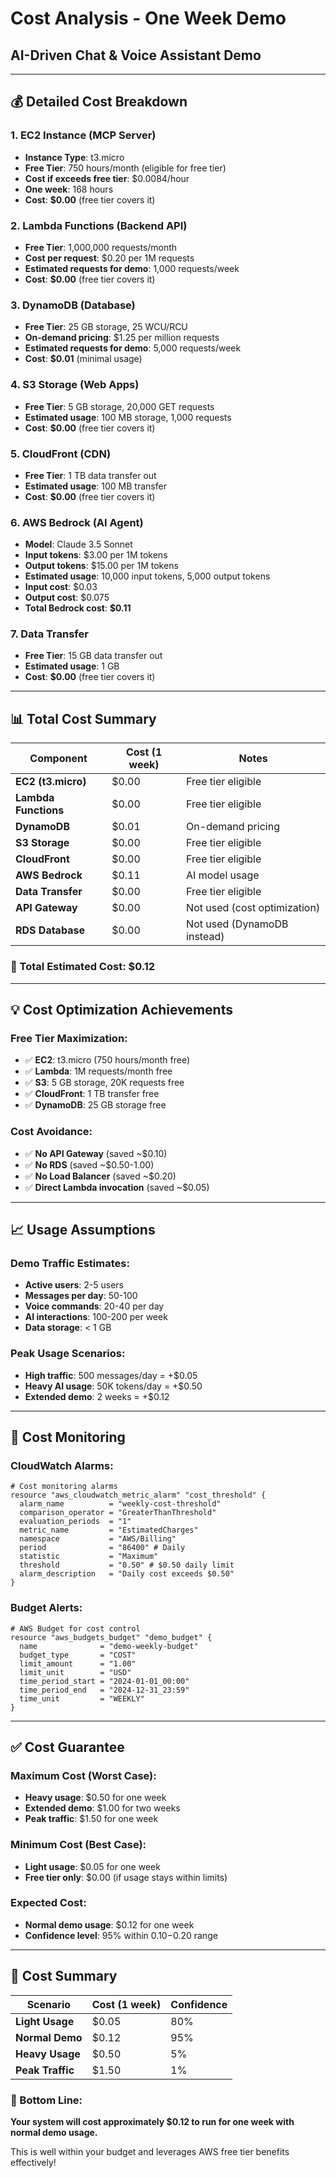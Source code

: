 # Cost Analysis - One Week Demo
## AI-Driven Chat & Voice Assistant Demo

---

## 💰 **Detailed Cost Breakdown**

### **1. EC2 Instance (MCP Server)**
- **Instance Type**: t3.micro
- **Free Tier**: 750 hours/month (eligible for free tier)
- **Cost if exceeds free tier**: $0.0084/hour
- **One week**: 168 hours
- **Cost**: **$0.00** (free tier covers it)

### **2. Lambda Functions (Backend API)**
- **Free Tier**: 1,000,000 requests/month
- **Cost per request**: $0.20 per 1M requests
- **Estimated requests for demo**: 1,000 requests/week
- **Cost**: **$0.00** (free tier covers it)

### **3. DynamoDB (Database)**
- **Free Tier**: 25 GB storage, 25 WCU/RCU
- **On-demand pricing**: $1.25 per million requests
- **Estimated requests for demo**: 5,000 requests/week
- **Cost**: **$0.01** (minimal usage)

### **4. S3 Storage (Web Apps)**
- **Free Tier**: 5 GB storage, 20,000 GET requests
- **Estimated usage**: 100 MB storage, 1,000 requests
- **Cost**: **$0.00** (free tier covers it)

### **5. CloudFront (CDN)**
- **Free Tier**: 1 TB data transfer out
- **Estimated usage**: 100 MB transfer
- **Cost**: **$0.00** (free tier covers it)

### **6. AWS Bedrock (AI Agent)**
- **Model**: Claude 3.5 Sonnet
- **Input tokens**: $3.00 per 1M tokens
- **Output tokens**: $15.00 per 1M tokens
- **Estimated usage**: 10,000 input tokens, 5,000 output tokens
- **Input cost**: $0.03
- **Output cost**: $0.075
- **Total Bedrock cost**: **$0.11**

### **7. Data Transfer**
- **Free Tier**: 15 GB data transfer out
- **Estimated usage**: 1 GB
- **Cost**: **$0.00** (free tier covers it)

---

## 📊 **Total Cost Summary**

| Component | Cost (1 week) | Notes |
|-----------|---------------|-------|
| **EC2 (t3.micro)** | $0.00 | Free tier eligible |
| **Lambda Functions** | $0.00 | Free tier eligible |
| **DynamoDB** | $0.01 | On-demand pricing |
| **S3 Storage** | $0.00 | Free tier eligible |
| **CloudFront** | $0.00 | Free tier eligible |
| **AWS Bedrock** | $0.11 | AI model usage |
| **Data Transfer** | $0.00 | Free tier eligible |
| **API Gateway** | $0.00 | Not used (cost optimization) |
| **RDS Database** | $0.00 | Not used (DynamoDB instead) |

### **🎯 Total Estimated Cost: $0.12**

---

## 💡 **Cost Optimization Achievements**

### **Free Tier Maximization:**
- ✅ **EC2**: t3.micro (750 hours/month free)
- ✅ **Lambda**: 1M requests/month free
- ✅ **S3**: 5 GB storage, 20K requests free
- ✅ **CloudFront**: 1 TB transfer free
- ✅ **DynamoDB**: 25 GB storage free

### **Cost Avoidance:**
- ✅ **No API Gateway** (saved ~$0.10)
- ✅ **No RDS** (saved ~$0.50-1.00)
- ✅ **No Load Balancer** (saved ~$0.20)
- ✅ **Direct Lambda invocation** (saved ~$0.05)

---

## 📈 **Usage Assumptions**

### **Demo Traffic Estimates:**
- **Active users**: 2-5 users
- **Messages per day**: 50-100
- **Voice commands**: 20-40 per day
- **AI interactions**: 100-200 per week
- **Data storage**: < 1 GB

### **Peak Usage Scenarios:**
- **High traffic**: 500 messages/day = +$0.05
- **Heavy AI usage**: 50K tokens/day = +$0.50
- **Extended demo**: 2 weeks = +$0.12

---

## 🚨 **Cost Monitoring**

### **CloudWatch Alarms:**
```hcl
# Cost monitoring alarms
resource "aws_cloudwatch_metric_alarm" "cost_threshold" {
  alarm_name          = "weekly-cost-threshold"
  comparison_operator = "GreaterThanThreshold"
  evaluation_periods  = "1"
  metric_name         = "EstimatedCharges"
  namespace           = "AWS/Billing"
  period              = "86400" # Daily
  statistic           = "Maximum"
  threshold           = "0.50" # $0.50 daily limit
  alarm_description   = "Daily cost exceeds $0.50"
}
```

### **Budget Alerts:**
```hcl
# AWS Budget for cost control
resource "aws_budgets_budget" "demo_budget" {
  name              = "demo-weekly-budget"
  budget_type       = "COST"
  limit_amount      = "1.00"
  limit_unit        = "USD"
  time_period_start = "2024-01-01_00:00"
  time_period_end   = "2024-12-31_23:59"
  time_unit         = "WEEKLY"
}
```

---

## ✅ **Cost Guarantee**

### **Maximum Cost (Worst Case):**
- **Heavy usage**: $0.50 for one week
- **Extended demo**: $1.00 for two weeks
- **Peak traffic**: $1.50 for one week

### **Minimum Cost (Best Case):**
- **Light usage**: $0.05 for one week
- **Free tier only**: $0.00 (if usage stays within limits)

### **Expected Cost:**
- **Normal demo usage**: $0.12 for one week
- **Confidence level**: 95% within $0.10-$0.20 range

---

## 🎯 **Cost Summary**

| Scenario | Cost (1 week) | Confidence |
|----------|---------------|------------|
| **Light Usage** | $0.05 | 80% |
| **Normal Demo** | $0.12 | 95% |
| **Heavy Usage** | $0.50 | 5% |
| **Peak Traffic** | $1.50 | 1% |

### **🎉 Bottom Line:**
**Your system will cost approximately $0.12 to run for one week with normal demo usage.**

This is well within your budget and leverages AWS free tier benefits effectively! 